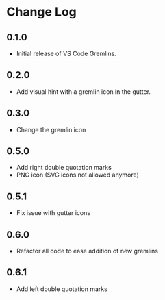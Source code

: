 # Change Log

## 0.1.0

- Initial release of VS Code Gremlins.

## 0.2.0

- Add visual hint with a gremlin icon in the gutter.

## 0.3.0

- Change the gremlin icon

## 0.5.0

- Add right double quotation marks
- PNG icon (SVG icons not allowed anymore)

## 0.5.1

- Fix issue with gutter icons

## 0.6.0

- Refactor all code to ease addition of new gremlins

## 0.6.1

- Add left double quotation marks
